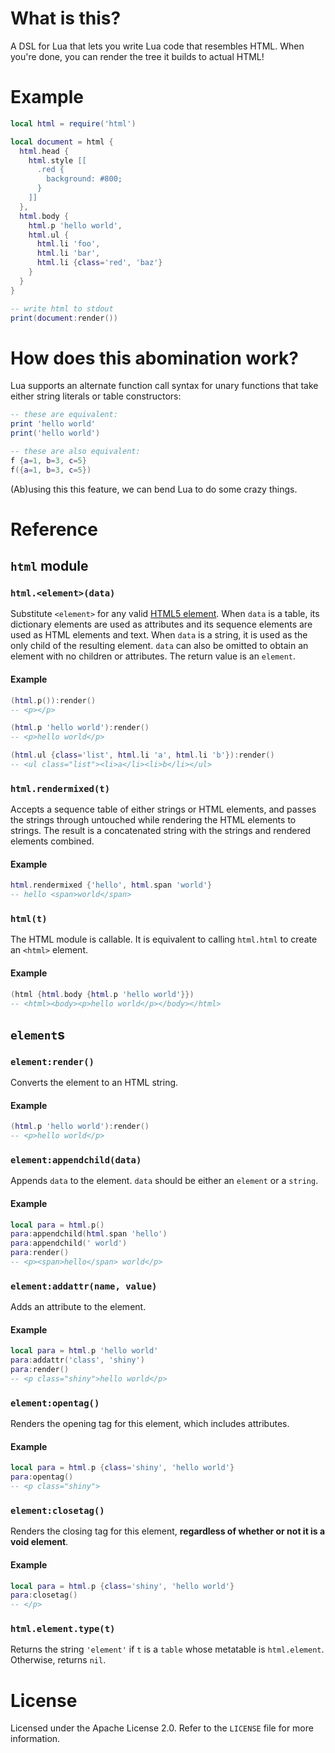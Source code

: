 # What is this?

A DSL for Lua that lets you write Lua code that resembles HTML. When you're
done, you can render the tree it builds to actual HTML!

# Example

```lua
local html = require('html')

local document = html {
  html.head {
    html.style [[
      .red {
        background: #800;
      }
    ]]
  },
  html.body {
    html.p 'hello world',
    html.ul {
      html.li 'foo',
      html.li 'bar',
      html.li {class='red', 'baz'}
    }
  }
}

-- write html to stdout
print(document:render())
```

# How does this abomination work?

Lua supports an alternate function call syntax for unary functions that take
either string literals or table constructors:

```lua
-- these are equivalent:
print 'hello world'
print('hello world')

-- these are also equivalent:
f {a=1, b=3, c=5}
f({a=1, b=3, c=5})
```

(Ab)using this this feature, we can bend Lua to do some crazy things.

# Reference
## `html` module
### `html.<element>(data)`

Substitute `<element>` for any valid [HTML5
element](http://www.w3.org/TR/html5/). When `data` is a table, its dictionary
elements are used as attributes and its sequence elements are used as HTML
elements and text. When `data` is a string, it is used as the only child of the
resulting element. `data` can also be omitted to obtain an element with no
children or attributes. The return value is an `element`.

#### Example

```lua
(html.p()):render()
-- <p></p>

(html.p 'hello world'):render()
-- <p>hello world</p>

(html.ul {class='list', html.li 'a', html.li 'b'}):render()
-- <ul class="list"><li>a</li><li>b</li></ul>
```

### `html.rendermixed(t)`

Accepts a sequence table of either strings or HTML elements, and passes the
strings through untouched while rendering the HTML elements to strings. The
result is a concatenated string with the strings and rendered elements
combined.

#### Example

```lua
html.rendermixed {'hello', html.span 'world'}
-- hello <span>world</span>
```

### `html(t)`

The HTML module is callable. It is equivalent to calling `html.html` to create
an `<html>` element.

#### Example

```lua
(html {html.body {html.p 'hello world'}})
-- <html><body><p>hello world</p></body></html>
```

## `element`s
### `element:render()`

Converts the element to an HTML string.

#### Example

```lua
(html.p 'hello world'):render()
-- <p>hello world</p>
```

### `element:appendchild(data)`

Appends `data` to the element. `data` should be either an `element` or a
`string`.

#### Example

```lua
local para = html.p()
para:appendchild(html.span 'hello')
para:appendchild(' world')
para:render()
-- <p><span>hello</span> world</p>
```

### `element:addattr(name, value)`

Adds an attribute to the element.

#### Example

```lua
local para = html.p 'hello world'
para:addattr('class', 'shiny')
para:render()
-- <p class="shiny">hello world</p>
```

### `element:opentag()`

Renders the opening tag for this element, which includes attributes.

#### Example

```lua
local para = html.p {class='shiny', 'hello world'}
para:opentag()
-- <p class="shiny">
```

### `element:closetag()`

Renders the closing tag for this element, **regardless of whether or not it is
a void element**.

#### Example

```lua
local para = html.p {class='shiny', 'hello world'}
para:closetag()
-- </p>
```

### `html.element.type(t)`

Returns the string `'element'` if `t` is a `table` whose metatable is
`html.element`. Otherwise, returns `nil`.

# License
Licensed under the Apache License 2.0. Refer to the `LICENSE` file for more
information.
